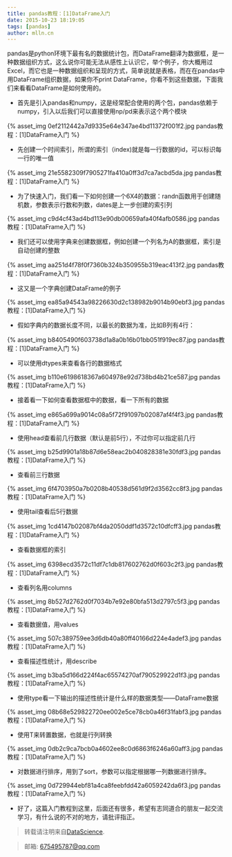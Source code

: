 ```yaml
---
title: pandas教程：[1]DataFrame入门
date: 2015-10-23 18:19:05
tags: [pandas]
author: mlln.cn
---
```

pandas是python环境下最有名的数据统计包，而DataFrame翻译为数据框，是一种数据组织方式，这么说你可能无法从感性上认识它，举个例子，你大概用过Excel，而它也是一种数据组织和呈现的方式，简单说就是表格，而在在pandas中用DataFrame组织数据，如果你不print DataFrame，你看不到这些数据，下面我们来看看DataFrame是如何使用的。

- 首先是引入pandas和numpy，这是经常配合使用的两个包，pandas依赖于numpy，引入以后我们可以直接使用np/pd来表示这个两个模块

{% asset_img 0ef2112442a7d9335e64e347ae4bd11372f001f2.jpg pandas教程：[1]DataFrame入门 %}

- 先创建一个时间索引，所谓的索引（index)就是每一行数据的id，可以标识每一行的唯一值

{% asset_img 21e5582309f7905271fa410a0ff3d7ca7acbd5da.jpg pandas教程：[1]DataFrame入门 %}

- 为了快速入门，我们看一下如何创建一个6X4的数据：randn函数用于创建随机数，参数表示行数和列数，dates是上一步创建的索引列

{% asset_img c9d4cf43ad4bd113e90db00659afa40f4afb0586.jpg pandas教程：[1]DataFrame入门 %}

- 我们还可以使用字典来创建数据框，例如创建一个列名为A的数据框，索引是自动创建的整数

{% asset_img aa251d4f78f0f7360b324b350955b319eac413f2.jpg pandas教程：[1]DataFrame入门 %}

- 这又是一个字典创建DataFrame的例子

{% asset_img ea85a94543a98226630d2c138982b9014b90ebf3.jpg pandas教程：[1]DataFrame入门 %}

- 假如字典内的数据长度不同，以最长的数据为准，比如B列有4行：

{% asset_img b8405490f603738d1a8a0b16b01bb051f919ec87.jpg pandas教程：[1]DataFrame入门 %}

- 可以使用dtypes来查看各行的数据格式

{% asset_img b110e6198618367a604978e92d738bd4b21ce587.jpg pandas教程：[1]DataFrame入门 %}

- 接着看一下如何查看数据框中的数据，看一下所有的数据

{% asset_img e865a699a9014c08a5f72f91097b02087af4f4f3.jpg pandas教程：[1]DataFrame入门 %}

- 使用head查看前几行数据（默认是前5行），不过你可以指定前几行

{% asset_img b25d9901a18b87d6e58eac2b040828381e30fdf3.jpg pandas教程：[1]DataFrame入门 %}

- 查看前三行数据

{% asset_img 6f4703950a7b0208b40538d561d9f2d3562cc8f3.jpg pandas教程：[1]DataFrame入门 %}

- 使用tail查看后5行数据

{% asset_img 1cd4147b02087bf4da2050ddf1d3572c10dfcff3.jpg pandas教程：[1]DataFrame入门 %}

- 查看数据框的索引

{% asset_img 6398ecd3572c11df7c1db817602762d0f603c2f3.jpg pandas教程：[1]DataFrame入门 %}

- 查看列名用columns

{% asset_img 8b527d2762d0f7034b7e92e80bfa513d2797c5f3.jpg pandas教程：[1]DataFrame入门 %}

- 查看数据值，用values

{% asset_img 507c389759ee3d6db40a80ff40166d224e4adef3.jpg pandas教程：[1]DataFrame入门 %}

- 查看描述性统计，用describe

{% asset_img b3ba5d166d224f4ac65574270af790529922d1f3.jpg pandas教程：[1]DataFrame入门 %}

- 使用type看一下输出的描述性统计是什么样的数据类型——DataFrame数据

{% asset_img 08b68e529822720ee002e5ce78cb0a46f31fabf3.jpg pandas教程：[1]DataFrame入门 %}

- 使用T来转置数据，也就是行列转换

{% asset_img 0db2c9ca7bcb0a4602ee8c0d6863f6246a60aff3.jpg pandas教程：[1]DataFrame入门 %}

- 对数据进行排序，用到了sort，参数可以指定根据哪一列数据进行排序。

{% asset_img 0d729944ebf81a4ca8feebfdd42a6059242da6f3.jpg pandas教程：[1]DataFrame入门 %}

- 好了，这篇入门教程到这里，后面还有很多，希望有志同道合的朋友一起交流学习，有什么说的不对的地方，请批评指正。

> 转载请注明来自[DataScience](http://mlln.cn).

> 邮箱: 675495787@qq.com 
